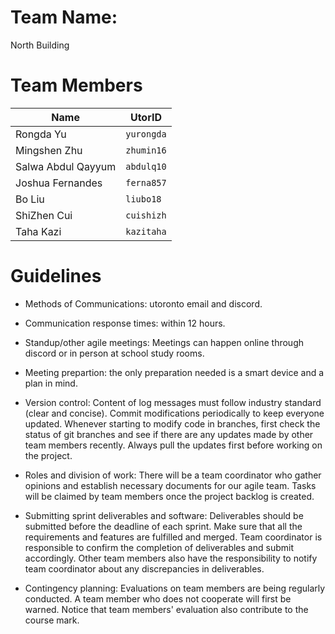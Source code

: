 # Team Name: 
North Building


# Team Members

|  Name          |    UtorID                     |                 
|----------------|-------------------------------|
|Rongda Yu		 |`yurongda`            |            
|Mingshen Zhu    |`zhumin16`            |            
|Salwa Abdul Qayyum      |`abdulq10`|
| Joshua Fernandes | `ferna857`|
| Bo Liu | `liubo18`|
| ShiZhen Cui | `cuishizh`|
| Taha Kazi | `kazitaha`|

# Guidelines
- Methods of Communications:
	utoronto email and discord.

- Communication response times:
	within 12 hours.

- Standup/other agile meetings:
	Meetings can happen online through discord or in person at school study rooms.

- Meeting prepartion:
	the only preparation needed is a smart device and a plan in mind.

- Version control:
	Content of log messages must follow industry standard (clear and concise). Commit modifications periodically to keep everyone updated. Whenever starting to modify code in branches, first check the status of git branches and see if there are any updates made by other team members recently. Always pull the updates first before working on the project.

- Roles and division of work:
	There will be a team coordinator who gather opinions and establish necessary documents for our agile team. Tasks will be claimed by team members once the project backlog is created.

- Submitting sprint deliverables and software:
	Deliverables should be submitted before the deadline of each sprint. Make sure that all the requirements and features are fulfilled and merged. Team coordinator is responsible to confirm the completion of deliverables and submit accordingly. Other team members also have the responsibility to notify team coordinator about any discrepancies in deliverables.

- Contingency planning:
	Evaluations on team members are being regularly conducted. A team member who does not cooperate will first be warned. Notice that team members' evaluation also contribute to the course mark. 

